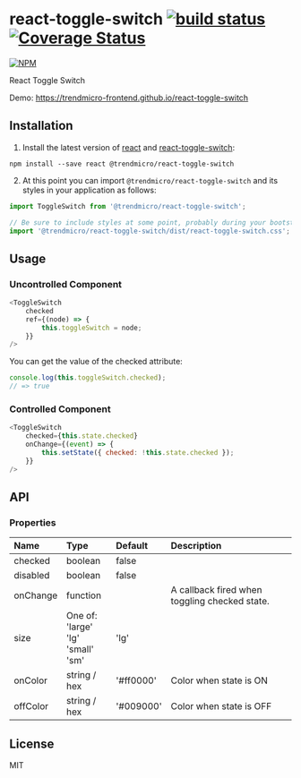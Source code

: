 # react-toggle-switch [![build status](https://travis-ci.org/trendmicro-frontend/react-toggle-switch.svg?branch=master)](https://travis-ci.org/trendmicro-frontend/react-toggle-switch) [![Coverage Status](https://coveralls.io/repos/github/trendmicro-frontend/react-toggle-switch/badge.svg?branch=master)](https://coveralls.io/github/trendmicro-frontend/react-toggle-switch?branch=master)

[![NPM](https://nodei.co/npm/@trendmicro/react-toggle-switch.png?downloads=true&stars=true)](https://nodei.co/npm/@trendmicro/react-toggle-switch/)

React Toggle Switch

Demo: https://trendmicro-frontend.github.io/react-toggle-switch

## Installation

1. Install the latest version of [react](https://github.com/facebook/react) and [react-toggle-switch](https://github.com/trendmicro-frontend/react-toggle-switch):

  ```
  npm install --save react @trendmicro/react-toggle-switch
  ```

2. At this point you can import `@trendmicro/react-toggle-switch` and its styles in your application as follows:

  ```js
  import ToggleSwitch from '@trendmicro/react-toggle-switch';

  // Be sure to include styles at some point, probably during your bootstraping
  import '@trendmicro/react-toggle-switch/dist/react-toggle-switch.css';
  ```

## Usage

### Uncontrolled Component

```js
<ToggleSwitch
    checked
    ref={(node) => {
        this.toggleSwitch = node;
    }}
/>
```

You can get the value of the checked attribute:

```js
console.log(this.toggleSwitch.checked);
// => true
```

### Controlled Component

```js
<ToggleSwitch
    checked={this.state.checked}
    onChange={(event) => {
        this.setState({ checked: !this.state.checked });
    }}
/>
```

## API

### Properties

<table>
  <thead>
    <tr>
      <th align="left">Name</th>
      <th align="left">Type</th>
      <th align="left">Default</th>
      <th align="left">Description</th>
    </tr>
  </thead>
  <tbody>
    <tr>
      <td>checked</td>
      <td>boolean</td>
      <td>false</td>
      <td></td>
    </tr>
    <tr>
      <td>disabled</td>
      <td>boolean</td>
      <td>false</td>
      <td></td>
    </tr>
    <tr>
      <td>onChange</td>
      <td>function</td>
      <td></td>
      <td>A callback fired when toggling checked state.</td>
    </tr>
    <tr>
      <td>size</td>
      <td>One of:<br>'large'<br>'lg'<br>'small'<br>'sm'</td>
      <td>'lg'</td>
      <td></td>
    </tr>
    <tr>
      <td>onColor</td>
      <td>string / hex</td>
      <td>'#ff0000'</td>
      <td>Color when state is ON</td>
    </tr>
    <tr>
      <td>offColor</td>
      <td>string / hex</td>
      <td>'#009000'</td>
      <td>Color when state is OFF</td>
    </tr>
  </tbody>
</table>

## License

MIT
